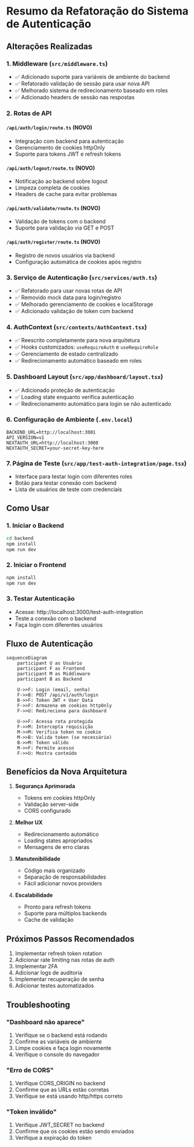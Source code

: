 # Resumo da Refatoração do Sistema de Autenticação

## Alterações Realizadas

### 1. Middleware (`src/middleware.ts`)
- ✅ Adicionado suporte para variáveis de ambiente do backend
- ✅ Refatorado validação de sessão para usar nova API
- ✅ Melhorado sistema de redirecionamento baseado em roles
- ✅ Adicionado headers de sessão nas respostas

### 2. Rotas de API

#### `/api/auth/login/route.ts` (NOVO)
- Integração com backend para autenticação
- Gerenciamento de cookies httpOnly
- Suporte para tokens JWT e refresh tokens

#### `/api/auth/logout/route.ts` (NOVO)
- Notificação ao backend sobre logout
- Limpeza completa de cookies
- Headers de cache para evitar problemas

#### `/api/auth/validate/route.ts` (NOVO)
- Validação de tokens com o backend
- Suporte para validação via GET e POST

#### `/api/auth/register/route.ts` (NOVO)
- Registro de novos usuários via backend
- Configuração automática de cookies após registro

### 3. Serviço de Autenticação (`src/services/auth.ts`)
- ✅ Refatorado para usar novas rotas de API
- ✅ Removido mock data para login/registro
- ✅ Melhorado gerenciamento de cookies e localStorage
- ✅ Adicionado validação de token com backend

### 4. AuthContext (`src/contexts/AuthContext.tsx`)
- ✅ Reescrito completamente para nova arquitetura
- ✅ Hooks customizados: `useRequireAuth` e `useRequireRole`
- ✅ Gerenciamento de estado centralizado
- ✅ Redirecionamento automático baseado em roles

### 5. Dashboard Layout (`src/app/dashboard/layout.tsx`)
- ✅ Adicionado proteção de autenticação
- ✅ Loading state enquanto verifica autenticação
- ✅ Redirecionamento automático para login se não autenticado

### 6. Configuração de Ambiente (`.env.local`)
```env
BACKEND_URL=http://localhost:3001
API_VERSION=v1
NEXTAUTH_URL=http://localhost:3000
NEXTAUTH_SECRET=your-secret-key-here
```

### 7. Página de Teste (`src/app/test-auth-integration/page.tsx`)
- Interface para testar login com diferentes roles
- Botão para testar conexão com backend
- Lista de usuários de teste com credenciais

## Como Usar

### 1. Iniciar o Backend
```bash
cd backend
npm install
npm run dev
```

### 2. Iniciar o Frontend
```bash
npm install
npm run dev
```

### 3. Testar Autenticação
- Acesse: http://localhost:3000/test-auth-integration
- Teste a conexão com o backend
- Faça login com diferentes usuários

## Fluxo de Autenticação

```mermaid
sequenceDiagram
    participant U as Usuário
    participant F as Frontend
    participant M as Middleware
    participant B as Backend
    
    U->>F: Login (email, senha)
    F->>B: POST /api/v1/auth/login
    B->>F: Token JWT + User Data
    F->>F: Armazena em cookies httpOnly
    F->>U: Redireciona para dashboard
    
    U->>F: Acessa rota protegida
    F->>M: Intercepta requisição
    M->>M: Verifica token no cookie
    M->>B: Valida token (se necessário)
    B->>M: Token válido
    M->>F: Permite acesso
    F->>U: Mostra conteúdo
```

## Benefícios da Nova Arquitetura

1. **Segurança Aprimorada**
   - Tokens em cookies httpOnly
   - Validação server-side
   - CORS configurado

2. **Melhor UX**
   - Redirecionamento automático
   - Loading states apropriados
   - Mensagens de erro claras

3. **Manutenibilidade**
   - Código mais organizado
   - Separação de responsabilidades
   - Fácil adicionar novos providers

4. **Escalabilidade**
   - Pronto para refresh tokens
   - Suporte para múltiplos backends
   - Cache de validação

## Próximos Passos Recomendados

1. Implementar refresh token rotation
2. Adicionar rate limiting nas rotas de auth
3. Implementar 2FA
4. Adicionar logs de auditoria
5. Implementar recuperação de senha
6. Adicionar testes automatizados

## Troubleshooting

### "Dashboard não aparece"
1. Verifique se o backend está rodando
2. Confirme as variáveis de ambiente
3. Limpe cookies e faça login novamente
4. Verifique o console do navegador

### "Erro de CORS"
1. Verifique CORS_ORIGIN no backend
2. Confirme que as URLs estão corretas
3. Verifique se está usando http/https correto

### "Token inválido"
1. Verifique JWT_SECRET no backend
2. Confirme que os cookies estão sendo enviados
3. Verifique a expiração do token